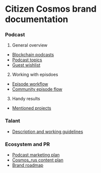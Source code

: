 # Citizen Cosmos brand documentation

### Podcast

1. General overview
- [Blockchain podcasts](https://github.com/citizen-cosmos/Citizen-Cosmos/blob/master/project/a%20list%20of%20podcasts%20for%20a%20potential%20cross%20interview.md)
- [Podcast topics](https://github.com/citizen-cosmos/Citizen-Cosmos/blob/master/project/relevant%20podcast%20topics.md)
- [Guest wishlist](https://github.com/citizen-cosmos/Citizen-Cosmos/blob/master/community/guest-wish-list.md)

2. Working with episdoes
- [Episode workflow](https://github.com/citizen-cosmos/Citizen-Cosmos/blob/master/project/episode%20workflow.md)
- [Community episode flow]()

3. Handy results
- [Mentioned projects](https://github.com/citizen-cosmos/Citizen-Cosmos/blob/master/community/A%20list%20of%20mentioned%20projects.md)

### Talant

- [Description and working guidelines](https://github.com/citizen-cosmos/Citizen-Cosmos/blob/master/project/working%20guidelines.md)

### Ecosystem and PR

- [Podcast marketing plan]()
- [Cosmos_rus content plan]()
- [Brand roadmap](https://github.com/citizen-cosmos/Citizen-Cosmos/edit/master/roadmap/roadmap.md)
